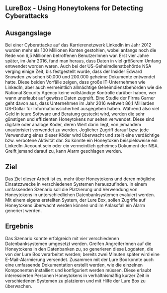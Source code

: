 ## LureBox - Using Honeytokens for Detecting Cyberattacks

## Ausgangslage
Bei einer Cyberattacke auf das Karrierenetzwerk LinkedIn im Jahr 2012 wurden mehr als 100 Millionen Konten gestohlen, wobei anfangs noch die Rede von 6,5 Millionen betroffenen BenutzerInnen war. Erst vier Jahre später, im Jahr 2016, fand man heraus, dass Daten in viel größerem Umfang entwendet worden waren. Auch bei der US-Geheimdienstbehörde NSA verging einige Zeit, bis festgestellt wurde, dass der Insider Edward Snowden zwischen 50.000 und 200.000 geheime Dokumente entwendet hatte. Diese beiden Vorfälle zeigen, dass große IT-Unternehmen wie LinkedIn, aber auch vermeintlich allmächtige Geheimdienstbehörden wie die National Security Agency keine vollständige Kontrolle darüber haben, wer wann unerlaubt auf gewisse Daten zugreift. Eine Studie der Firma Garner geht davon aus, dass Unternehmen im Jahr 2016 weltweit 86,1 Milliarden US-Dollar für Informationssicherheit ausgegeben haben. Während also viel Geld in teure Software und Beratung gesteckt wird, werden die sehr günstigen und effizienten Honeytokens nur selten verwendet. Diese sind digitale oder analoge Köder, deren Wert darin liegt, von jemandem unautorisiert verwendet zu werden. Jeglicher Zugriff darauf bzw. jede Verwendung eines dieser Köder wird überwacht und stellt eine verdächtige bzw. verbotene Aktivität dar. So könnte ein Honeytoken beispielsweise ein LinkedIn-Account sein oder ein vermeintlich geheimes Dokument der NSA. Greift jemand darauf zu, kann Alarm geschlagen werden.

## Ziel 
Das Ziel dieser Arbeit ist es, mehr über Honeytokens und deren mögliche Einsatzzwecke in verschiedenen Systemen herauszufinden. In einem umfassenden Szenario soll die Platzierung und Verwendung von Honeytokens in unterschiedlichen Datenbanksystemen evaluiert werden. Mit einem eigens erstellten System, der Lure Box, sollen Zugriffe auf Honeytokens überwacht werden können und im Anlassfall ein Alarm generiert werden. 

## Ergebnis
Das Szenario konnte erfolgreich mit vier verschiedenen Datenbanksystemen umgesetzt werden. Greifen AngreiferInnen auf die Honeytokens in den Datenbanken zu, so generieren diese Logdaten, die von der Lure Box verarbeitet werden; bereits zwei Minuten später wird eine E-Mail-Alarmierung versendet. Zusammen mit der Lure Box konnte auch eine umfassende Dokumentation erstellt werden, wie die einzelnen Komponenten installiert und konfiguriert werden müssen. Diese erlaubt interessierten Personen Honeytokens in verhältnismäßig kurzer Zeit in verschiedenen Systemen zu platzieren und mit Hilfe der Lure Box zu überwachen. 
